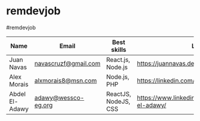 # remdevjob

#remdevjob

| Name       | Email                | Best skills       | Link                  | Twitter account                 |
| ---------- | -------------------- | ----------------- | --------------------- | ------------------------------- |
| Juan Navas | navascruzf@gmail.com | React.js, Node.js | https://juannavas.dev | https://twitter.com/JuanNavasJN |
| Alex Morais | alxmorais8@msn.com  | Node.js, PHP      | https://linkedin.com/in/alexmorais/ | https://twitter.com/alxhotel |
| Abdel El-Adawy | adawy@wessco-eg.org |ReactJS, NodeJS, CSS |https://www.linkedin.com/in/abdelrahman-el-adawy/| https://eitter.com/MrViometal
